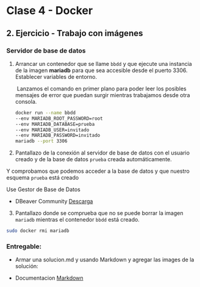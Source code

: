 # Clase 4 - Docker

## 2. Ejercicio - Trabajo con imágenes

### Servidor de base de datos

1. Arrancar un contenedor que se llame `bbdd` y que ejecute una instancia de la imagen **mariadb** para que sea accesible desde el puerto 3306. Establecer variables de entorno.

   
   ​	Lanzamos el comando en primer plano para poder leer los posibles mensajes de error que puedan surgir mientras trabajamos desde otra consola. 
   
   ```bash
   docker run --name bbdd 
   --env MARIADB_ROOT_PASSWORD=root 
   --env MARIADB_DATABASE=prueba 
   --env MARIADB_USER=invitado
   --env MARIADB_PASSWORD=invitado
   mariadb --port 3306
   ```
  
 2. Pantallazo de la conexión al servidor de base de datos con el usuario creado y de la base de datos `prueba` creada automáticamente.

Y comprobamos que podemos acceder a la base de datos y que nuestro esquema `prueba` está creado

Use Gestor de Base de Datos
- DBeaver Community [Descarga](https://dbeaver.io/)


3. Pantallazo donde se comprueba que no se puede borrar la imagen `mariadb` mientras el contenedor `bbdd` está creado.

```bash
sudo docker rmi mariadb
```
### Entregable:

- Armar una solucion.md y usando Markdown y agregar las images de la solución:

- Documentacion [Markdown](https://docs.github.com/es/get-started/writing-on-github/getting-started-with-writing-and-formatting-on-github/basic-writing-and-formatting-syntax)
